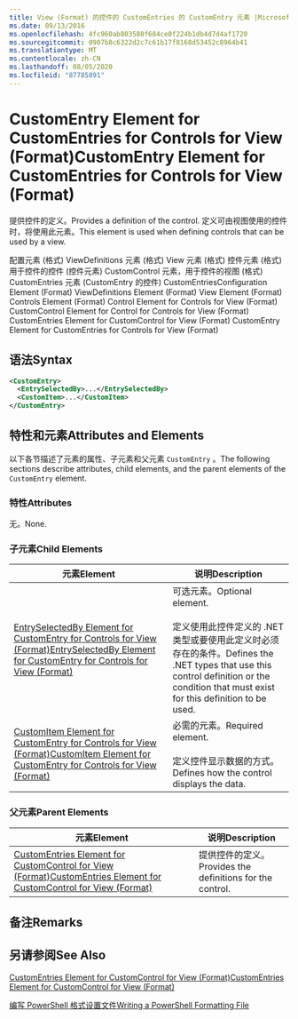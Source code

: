 ```yaml
---
title: View (Format) 的控件的 CustomEntries 的 CustomEntry 元素 |Microsoft Docs
ms.date: 09/13/2016
ms.openlocfilehash: 4fc960ab803580f684ce0f224b1db4d7d4af1720
ms.sourcegitcommit: 0907b8c6322d2c7c61b17f8168d53452c8964b41
ms.translationtype: MT
ms.contentlocale: zh-CN
ms.lasthandoff: 08/05/2020
ms.locfileid: "87785891"
---
```

# <a name="customentry-element-for-customentries-for-controls-for-view-format"></a><span data-ttu-id="3d22c-102">CustomEntry Element for CustomEntries for Controls for View (Format)</span><span class="sxs-lookup"><span data-stu-id="3d22c-102">CustomEntry Element for CustomEntries for Controls for View (Format)</span></span>

<span data-ttu-id="3d22c-103">提供控件的定义。</span><span class="sxs-lookup"><span data-stu-id="3d22c-103">Provides a definition of the control.</span></span> <span data-ttu-id="3d22c-104">定义可由视图使用的控件时，将使用此元素。</span><span class="sxs-lookup"><span data-stu-id="3d22c-104">This element is used when defining controls that can be used by a view.</span></span>

<span data-ttu-id="3d22c-105">配置元素 (格式) ViewDefinitions 元素 (格式) View 元素 (格式) 控件元素 (格式) 用于控件的控件 (控件元素) CustomControl 元素，用于控件的视图 (格式) CustomEntries 元素 (CustomEntry 的控件) CustomEntries</span><span class="sxs-lookup"><span data-stu-id="3d22c-105">Configuration Element (Format) ViewDefinitions Element (Format) View Element (Format) Controls Element (Format) Control Element for Controls for View (Format) CustomControl Element for Control for Controls for View (Format) CustomEntries Element for CustomControl for View (Format) CustomEntry Element for CustomEntries for Controls for View (Format)</span></span>

## <a name="syntax"></a><span data-ttu-id="3d22c-106">语法</span><span class="sxs-lookup"><span data-stu-id="3d22c-106">Syntax</span></span>

```xml
<CustomEntry>
  <EntrySelectedBy>...</EntrySelectedBy>
  <CustomItem>...</CustomItem>
</CustomEntry>
```

## <a name="attributes-and-elements"></a><span data-ttu-id="3d22c-107">特性和元素</span><span class="sxs-lookup"><span data-stu-id="3d22c-107">Attributes and Elements</span></span>

<span data-ttu-id="3d22c-108">以下各节描述了元素的属性、子元素和父元素 `CustomEntry` 。</span><span class="sxs-lookup"><span data-stu-id="3d22c-108">The following sections describe attributes, child elements, and the parent elements of the `CustomEntry` element.</span></span>

### <a name="attributes"></a><span data-ttu-id="3d22c-109">特性</span><span class="sxs-lookup"><span data-stu-id="3d22c-109">Attributes</span></span>

<span data-ttu-id="3d22c-110">无。</span><span class="sxs-lookup"><span data-stu-id="3d22c-110">None.</span></span>

### <a name="child-elements"></a><span data-ttu-id="3d22c-111">子元素</span><span class="sxs-lookup"><span data-stu-id="3d22c-111">Child Elements</span></span>

|<span data-ttu-id="3d22c-112">元素</span><span class="sxs-lookup"><span data-stu-id="3d22c-112">Element</span></span>|<span data-ttu-id="3d22c-113">说明</span><span class="sxs-lookup"><span data-stu-id="3d22c-113">Description</span></span>|
|-------------|-----------------|
|[<span data-ttu-id="3d22c-114">EntrySelectedBy Element for CustomEntry for Controls for View (Format)</span><span class="sxs-lookup"><span data-stu-id="3d22c-114">EntrySelectedBy Element for CustomEntry for Controls for View (Format)</span></span>](./entryselectedby-element-for-customentry-for-controls-for-view-format.md)|<span data-ttu-id="3d22c-115">可选元素。</span><span class="sxs-lookup"><span data-stu-id="3d22c-115">Optional element.</span></span><br /><br /> <span data-ttu-id="3d22c-116">定义使用此控件定义的 .NET 类型或要使用此定义时必须存在的条件。</span><span class="sxs-lookup"><span data-stu-id="3d22c-116">Defines the .NET types that use this control definition or the condition that must exist for this definition to be used.</span></span>|
|[<span data-ttu-id="3d22c-117">CustomItem Element for CustomEntry for Controls for View (Format)</span><span class="sxs-lookup"><span data-stu-id="3d22c-117">CustomItem Element for CustomEntry for Controls for View (Format)</span></span>](./customitem-element-for-customentry-for-controls-for-view-format.md)|<span data-ttu-id="3d22c-118">必需的元素。</span><span class="sxs-lookup"><span data-stu-id="3d22c-118">Required element.</span></span><br /><br /> <span data-ttu-id="3d22c-119">定义控件显示数据的方式。</span><span class="sxs-lookup"><span data-stu-id="3d22c-119">Defines how the control displays the data.</span></span>|

### <a name="parent-elements"></a><span data-ttu-id="3d22c-120">父元素</span><span class="sxs-lookup"><span data-stu-id="3d22c-120">Parent Elements</span></span>

|<span data-ttu-id="3d22c-121">元素</span><span class="sxs-lookup"><span data-stu-id="3d22c-121">Element</span></span>|<span data-ttu-id="3d22c-122">说明</span><span class="sxs-lookup"><span data-stu-id="3d22c-122">Description</span></span>|
|-------------|-----------------|
|[<span data-ttu-id="3d22c-123">CustomEntries Element for CustomControl for View (Format)</span><span class="sxs-lookup"><span data-stu-id="3d22c-123">CustomEntries Element for CustomControl for View (Format)</span></span>](./customentries-element-for-customcontrol-for-view-format.md)|<span data-ttu-id="3d22c-124">提供控件的定义。</span><span class="sxs-lookup"><span data-stu-id="3d22c-124">Provides the definitions for the control.</span></span>|

## <a name="remarks"></a><span data-ttu-id="3d22c-125">备注</span><span class="sxs-lookup"><span data-stu-id="3d22c-125">Remarks</span></span>

## <a name="see-also"></a><span data-ttu-id="3d22c-126">另请参阅</span><span class="sxs-lookup"><span data-stu-id="3d22c-126">See Also</span></span>

[<span data-ttu-id="3d22c-127">CustomEntries Element for CustomControl for View (Format)</span><span class="sxs-lookup"><span data-stu-id="3d22c-127">CustomEntries Element for CustomControl for View (Format)</span></span>](./customentries-element-for-customcontrol-for-view-format.md)

[<span data-ttu-id="3d22c-128">编写 PowerShell 格式设置文件</span><span class="sxs-lookup"><span data-stu-id="3d22c-128">Writing a PowerShell Formatting File</span></span>](./writing-a-powershell-formatting-file.md)
